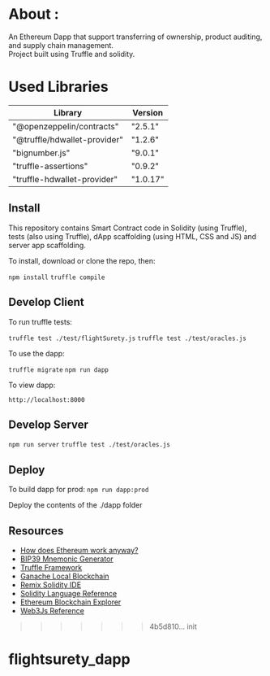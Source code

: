 # About : 
An Ethereum Dapp that support transferring of ownership, product auditing, and supply chain management.\
Project built using Truffle and solidity. 

# Used Libraries

| Library       | Version       |
| ------------- | ------------- |
| "@openzeppelin/contracts" | "2.5.1" |
|  "@truffle/hdwallet-provider" | "1.2.6" | 
| "bignumber.js" | "9.0.1" |
| "truffle-assertions" | "0.9.2" | 
| "truffle-hdwallet-provider" | "1.0.17" |

## Install

This repository contains Smart Contract code in Solidity (using Truffle), tests (also using Truffle), dApp scaffolding (using HTML, CSS and JS) and server app scaffolding.

To install, download or clone the repo, then:

`npm install`
`truffle compile`

## Develop Client

To run truffle tests:

`truffle test ./test/flightSurety.js`
`truffle test ./test/oracles.js`

To use the dapp:

`truffle migrate`
`npm run dapp`

To view dapp:

`http://localhost:8000`

## Develop Server

`npm run server`
`truffle test ./test/oracles.js`

## Deploy

To build dapp for prod:
`npm run dapp:prod`

Deploy the contents of the ./dapp folder


## Resources

* [How does Ethereum work anyway?](https://medium.com/@preethikasireddy/how-does-ethereum-work-anyway-22d1df506369)
* [BIP39 Mnemonic Generator](https://iancoleman.io/bip39/)
* [Truffle Framework](http://truffleframework.com/)
* [Ganache Local Blockchain](http://truffleframework.com/ganache/)
* [Remix Solidity IDE](https://remix.ethereum.org/)
* [Solidity Language Reference](http://solidity.readthedocs.io/en/v0.4.24/)
* [Ethereum Blockchain Explorer](https://etherscan.io/)
* [Web3Js Reference](https://github.com/ethereum/wiki/wiki/JavaScript-API)
>>>>>>> 4b5d810... init
# flightsurety_dapp
